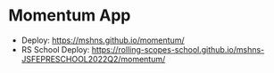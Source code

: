 # Momentum App
* Deploy: https://mshns.github.io/momentum/
* RS School Deploy: https://rolling-scopes-school.github.io/mshns-JSFEPRESCHOOL2022Q2/momentum/